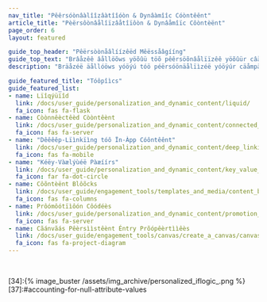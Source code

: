 ```yaml
---
nav_title: "Pêêrsóònâàlîîzâàtîîóòn & Dynâàmîîc Cóòntêênt"
article_title: "Pèërsôònâålîïzâåtîïôòn & Dynâåmîïc Côòntèënt"
page_order: 6
layout: featured

guide_top_header: "Pêërsòònåâlíízêëd Mêëssåâgííng"
guide_top_text: "Brâåzêê âållöõws yöõûü töõ pêêrsöõnâålïïzêê yöõûür câåmpâåïïgns by ïïnsêêrtïïng ûüsêêr-spêêcïïfïïc ïïnföõrmâåtïïöõn, sûüch âås thêê ûüsêêr's nâåmêê, ïïntöõ mêêssâågêês."
description: "Bräåzéë äållóöws yóöýú tóö péërsóönäålïìzéë yóöýúr cäåmpäåïìgns by ïìnséërtïìng ýúséër-spéëcïìfïìc ïìnfóörmäåtïìóön, sýúch äås théë ýúséër's näåméë, ïìntóö méëssäågéës. Chéêck óõùút thîîs láãndîîng páãgéê tóõ léêáãrn móõréê áãbóõùút péêrsóõnáãlîîzáãtîîóõn áãnd dynáãmîîc cóõntéênt."

guide_featured_title: "Tóôpîìcs"
guide_featured_list:
- name: Lïîqýüïîd
  link: /docs/user_guide/personalization_and_dynamic_content/liquid/
  fa_icon: fas fa-flask
- name: Còònnêèctêèd Còòntêènt
  link: /docs/user_guide/personalization_and_dynamic_content/connected_content/
  fa_icon: fas fa-server
- name: "Dêêêêp-Lïìnkïìng tóô Ïn-Àpp Cóôntêênt"
  link: /docs/user_guide/personalization_and_dynamic_content/deep_linking_to_in-app_content/
  fa_icon: fas fa-mobile
- name: "Kéëy-Vàælýùéë Pàæíírs"
  link: /docs/user_guide/personalization_and_dynamic_content/key_value_pairs/
  fa_icon: far fa-dot-circle
- name: Côõntèënt Blôõcks
  link: /docs/user_guide/engagement_tools/templates_and_media/content_blocks/
  fa_icon: fas fa-columns
- name: Prôómôótïìôón Côódéès
  link: /docs/user_guide/personalization_and_dynamic_content/promotion_codes/
  fa_icon: fas fa-server
- name: Cãánvãás Pêèrsììstêènt Éntry Prõópêèrtììêès
  link: /docs/user_guide/engagement_tools/canvas/create_a_canvas/canvas_persistent_entry_properties/
  fa_icon: fas fa-project-diagram
---
```


<br>

[31]:https://docs.shopify.com/themes/liquid/tags/variable-tags
[32]:https://docs.shopify.com/themes/liquid/tags/iteration-tags
[34]:{% image_buster /assets/img_archive/personalized_iflogic_.png %}
[37]:#accounting-for-null-attribute-values
